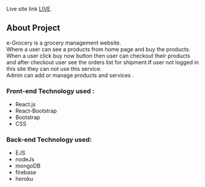 Live site link [LIVE](https://e-shop-602ef.web.app).

## About Project

e-Grocery is a grocery management website. <br>
Where a user can see a products from home page and buy the products. When a user click buy now button then user can checkout their products and after checkout user see the orders list for shipment.If user not logged in this site they can not use this service. <br>
Admin can add or manage products and services .

### Front-end Technology used : 
* React.js
* React-Bootstrap
* Bootstrap
* CSS

### Back-end Technology used: 
* EJS
* nodeJs
* mongoDB
* firebase
* heroku